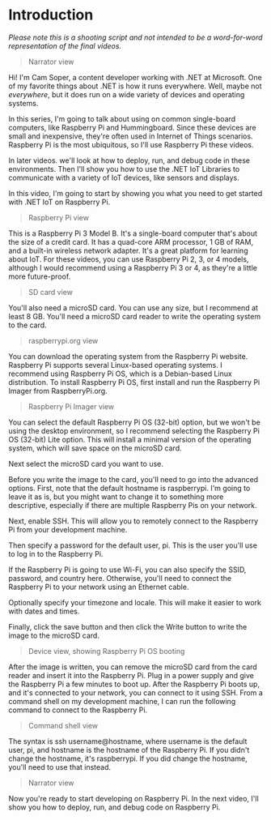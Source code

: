 # Introduction

*Please note this is a shooting script and not intended to be a word-for-word representation of the final videos.*

> Narrator view

Hi! I'm Cam Soper, a content developer working with .NET at Microsoft. One of my favorite things about .NET is how it runs everywhere. Well, maybe not *everywhere*, but it does run on a wide variety of devices and operating systems.

In this series, I'm going to talk about using on common single-board computers, like Raspberry Pi and Hummingboard. Since these devices are small and inexpensive, they're often used in Internet of Things scenarios. Raspberry Pi is the most ubiquitous, so I'll use Raspberry Pi these videos.

In later videos. we'll look at how to deploy, run, and debug code in these environments. Then I'll show you how to use the .NET IoT Libraries to communicate with a variety of IoT devices, like sensors and displays.

In this video, I'm going to start by showing you what you need to get started with .NET IoT on Raspberry Pi.

> Raspberry Pi view

This is a Raspberry Pi 3 Model B. It's a single-board computer that's about the size of a credit card. It has a quad-core ARM processor, 1 GB of RAM, and a built-in wireless network adapter. It's a great platform for learning about IoT. For these videos, you can use Raspberry Pi 2, 3, or 4 models, although I would recommend using a Raspberry Pi 3 or 4, as they're a little more future-proof.

> SD card view

You'll also need a microSD card. You can use any size, but I recommend at least 8 GB. You'll need a microSD card reader to write the operating system to the card.

> raspberrypi.org view

You can download the operating system from the Raspberry Pi website. Raspberry Pi supports several Linux-based operating systems. I recommend using Raspberry Pi OS, which is a Debian-based Linux distribution. To install Raspberry Pi OS, first install and run the Raspberry Pi Imager from RaspberryPi.org.

> Raspberry Pi Imager view

You can select the default Raspberry Pi OS (32-bit) option, but we won't be using the desktop environment, so I recommend selecting the Raspberry Pi OS (32-bit) Lite option. This will install a minimal version of the operating system, which will save space on the microSD card.

Next select the microSD card you want to use.

Before you write the image to the card, you'll need to go into the advanced options. First, note that the default hostname is raspberrypi. I'm going to leave it as is, but you might want to change it to something more descriptive, especially if there are multiple Raspberry Pis on your network.

Next, enable SSH. This will allow you to remotely connect to the Raspberry Pi from your development machine. 

Then specify a password for the default user, pi. This is the user you'll use to log in to the Raspberry Pi. 

If the Raspberry Pi is going to use Wi-Fi, you can also specify the SSID, password, and country here. Otherwise, you'll need to connect the Raspberry Pi to your network using an Ethernet cable.

Optionally specify your timezone and locale. This will make it easier to work with dates and times.

Finally, click the save button and then click the Write button to write the image to the microSD card.

> Device view, showing Raspberry Pi OS booting

After the image is written, you can remove the microSD card from the card reader and insert it into the Raspberry Pi. Plug in a power supply and give the Raspberry Pi a few minutes to boot up. After the Raspberry Pi boots up, and it's connected to your network, you can connect to it using SSH. From a command shell on my development machine, I can run the following command to connect to the Raspberry Pi.

> Command shell view

The syntax is ssh username@hostname, where username is the default user, pi, and hostname is the hostname of the Raspberry Pi. If you didn't change the hostname, it's raspberrypi. If you did change the hostname, you'll need to use that instead.

> Narrator view

Now you're ready to start developing on Raspberry Pi. In the next video, I'll show you how to deploy, run, and debug code on Raspberry Pi.
